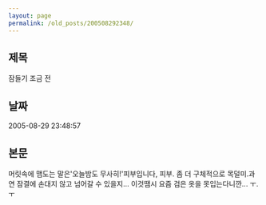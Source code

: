 ```yaml
---
layout: page
permalink: /old_posts/200508292348/
---
```


## 제목
잠들기 조금 전

## 날짜
2005-08-29 23:48:57

## 본문
머릿속에 맴도는 말은'오늘밤도 무사히!'피부입니다, 피부. 좀 더 구체적으로 목덜미.과연 잠결에 손대지 않고 넘어갈 수 있을지... 이것땜시 요즘 검은 옷을 못입는다니깐... ㅜ.ㅜ